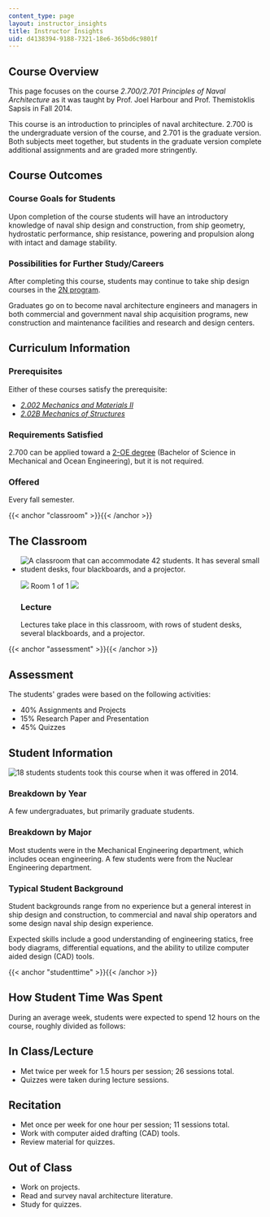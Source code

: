 ```yaml
---
content_type: page
layout: instructor_insights
title: Instructor Insights
uid: d4138394-9188-7321-18e6-365bd6c9801f
---
```


Course Overview
---------------

This page focuses on the course _2.700/2.701 Principles of Naval Architecture_ as it was taught by Prof. Joel Harbour and Prof. Themistoklis Sapsis in Fall 2014.

This course is an introduction to principles of naval architecture. 2.700 is the undergraduate version of the course, and 2.701 is the graduate version. Both subjects meet together, but students in the graduate version complete additional assignments and are graded more stringently.

Course Outcomes
---------------

### Course Goals for Students

Upon completion of the course students will have an introductory knowledge of naval ship design and construction, from ship geometry, hydrostatic performance, ship resistance, powering and propulsion along with intact and damage stability.

### Possibilities for Further Study/Careers

After completing this course, students may continue to take ship design courses in the [2N program](https://2n.mit.edu/).

Graduates go on to become naval architecture engineers and managers in both commercial and government naval ship acquisition programs, new construction and maintenance facilities and research and design centers.

Curriculum Information
----------------------

### Prerequisites

Either of these courses satisfy the prerequisite:

*   [_2.002 Mechanics and Materials II_](/courses/2-002-mechanics-and-materials-ii-spring-2004/)
*   [_2.02B Mechanics of Structures_](http://student.mit.edu/catalog/m2a.html#2.02B)

### Requirements Satisfied

2.700 can be applied toward a [2-OE degree](http://catalog.mit.edu/degree-charts/mechanical-ocean-engineering-course-2-oe/) (Bachelor of Science in Mechanical and Ocean Engineering), but it is not required.

### Offered

Every fall semester.

{{< anchor "classroom" >}}{{< /anchor >}}

The Classroom
-------------

*   ![A classroom that can accommodate 42 students. It has several small student desks, four blackboards, and a projector.](BASEURL_PLACEHOLDER/resources/2-700_classroom-1)
    
    ![](/images/educator/classroom_prev_dim.png) Room 1 of 1 ![](/images/educator/classroom_next_dim.png)
    
    ### Lecture
    
    Lectures take place in this classroom, with rows of student desks, several blackboards, and a projector.
    

{{< anchor "assessment" >}}{{< /anchor >}}

Assessment
----------

The students' grades were based on the following activities:

- 40% Assignments and Projects
- 15% Research Paper and Presentation
- 45% Quizzes

Student Information
-------------------

![18 students students took this course when it was offered in 2014.](BASEURL_PLACEHOLDER/resources/2-700_stat-students)

### Breakdown by Year

A few undergraduates, but primarily graduate students.

### Breakdown by Major

Most students were in the Mechanical Engineering department, which includes ocean engineering. A few students were from the Nuclear Engineering department.

### Typical Student Background

Student backgrounds range from no experience but a general interest in ship design and construction, to commercial and naval ship operators and some design naval ship design experience.

Expected skills include a good understanding of engineering statics, free body diagrams, differential equations, and the ability to utilize computer aided design (CAD) tools.

{{< anchor "studenttime" >}}{{< /anchor >}}

How Student Time Was Spent
--------------------------

During an average week, students were expected to spend 12 hours on the course, roughly divided as follows:

In Class/Lecture
----------------

*   Met twice per week for 1.5 hours per session; 26 sessions total.
*   Quizzes were taken during lecture sessions.

Recitation
----------

*   Met once per week for one hour per session; 11 sessions total.
*   Work with computer aided drafting (CAD) tools.
*   Review material for quizzes.

Out of Class
------------

*   Work on projects.
*   Read and survey naval architecture literature.
*   Study for quizzes.
